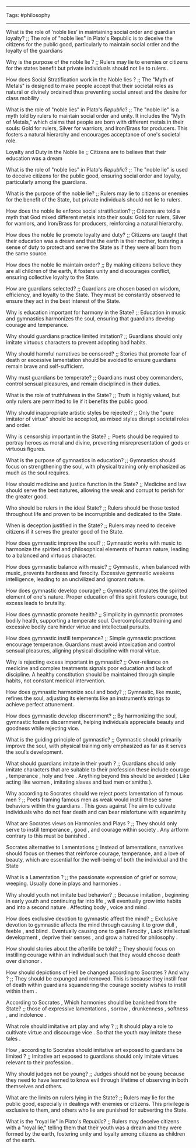 ___
Tags: #philosophy 
___

What is the role of 'noble lies' in maintaining social order and guardian loyalty? ;; The role of "noble lies" in Plato's Republic is to deceive the citizens for the public good, particularly to maintain social order and the loyalty of the guardians

Why is the purpose of the noble lie ? ;; Rulers may lie to enemies or citizens for the states benefit but private individuals should not lie to rulers . 

How does Social Stratification work in the Noble lies ? ;; The "Myth of Metals" is designed to make people accept that their societal roles as natural or divinely ordained thus preventing social unrest and the desire for class mobility . 

What is the role of "noble lies" in Plato's _Republic_? ;; The "noble lie" is a myth told by rulers to maintain social order and unity. It includes the "Myth of Metals," which claims that people are born with different metals in their souls: Gold for rulers, Silver for warriors, and Iron/Brass for producers. This fosters a natural hierarchy and encourages acceptance of one's societal role.

Loyalty and Duty in the Noble lie ;; Citizens are to believe that their education was a dream

What is the role of "noble lies" in Plato's _Republic_? ;; The "noble lie" is used to deceive citizens for the public good, ensuring social order and loyalty, particularly among the guardians.  

What is the purpose of the noble lie? ;; Rulers may lie to citizens or enemies for the benefit of the State, but private individuals should not lie to rulers.  

How does the noble lie enforce social stratification? ;; Citizens are told a myth that God mixed different metals into their souls: Gold for rulers, Silver for warriors, and Iron/Brass for producers, reinforcing a natural hierarchy.  

How does the noble lie promote loyalty and duty? ;; Citizens are taught that their education was a dream and that the earth is their mother, fostering a sense of duty to protect and serve the State as if they were all born from the same source.  

How does the noble lie maintain order? ;; By making citizens believe they are all children of the earth, it fosters unity and discourages conflict, ensuring collective loyalty to the State.  

How are guardians selected? ;; Guardians are chosen based on wisdom, efficiency, and loyalty to the State. They must be constantly observed to ensure they act in the best interest of the State.  

Why is education important for harmony in the State? ;; Education in music and gymnastics harmonizes the soul, ensuring that guardians develop courage and temperance.  

Why should guardians practice limited imitation? ;; Guardians should only imitate virtuous characters to prevent adopting bad habits.  

Why should harmful narratives be censored? ;; Stories that promote fear of death or excessive lamentation should be avoided to ensure guardians remain brave and self-sufficient.  

Why must guardians be temperate? ;; Guardians must obey commanders, control sensual pleasures, and remain disciplined in their duties.  

What is the role of truthfulness in the State? ;; Truth is highly valued, but only rulers are permitted to lie if it benefits the public good.  

Why should inappropriate artistic styles be rejected? ;; Only the "pure imitator of virtue" should be accepted, as mixed styles disrupt societal roles and order.  

Why is censorship important in the State? ;; Poets should be required to portray heroes as moral and divine, preventing misrepresentation of gods or virtuous figures.  

What is the purpose of gymnastics in education? ;; Gymnastics should focus on strengthening the soul, with physical training only emphasized as much as the soul requires.  

How should medicine and justice function in the State? ;; Medicine and law should serve the best natures, allowing the weak and corrupt to perish for the greater good.  

Who should be rulers in the ideal State? ;; Rulers should be those tested throughout life and proven to be incorruptible and dedicated to the State.  

When is deception justified in the State? ;; Rulers may need to deceive citizens if it serves the greater good of the State.

How does gymnastic improve the soul? ;; Gymnastic works with music to harmonize the spirited and philosophical elements of human nature, leading to a balanced and virtuous character.  

How does gymnastic balance with music? ;; Gymnastic, when balanced with music, prevents hardness and ferocity. Excessive gymnastic weakens intelligence, leading to an uncivilized and ignorant nature.  

How does gymnastic develop courage? ;; Gymnastic stimulates the spirited element of one's nature. Proper education of this spirit fosters courage, but excess leads to brutality.  

How does gymnastic promote health? ;; Simplicity in gymnastic promotes bodily health, supporting a temperate soul. Overcomplicated training and excessive bodily care hinder virtue and intellectual pursuits.  

How does gymnastic instill temperance? ;; Simple gymnastic practices encourage temperance. Guardians must avoid intoxication and control sensual pleasures, aligning physical discipline with moral virtue.  

Why is rejecting excess important in gymnastic? ;; Over-reliance on medicine and complex treatments signals poor education and lack of discipline. A healthy constitution should be maintained through simple habits, not constant medical intervention.  

How does gymnastic harmonize soul and body? ;; Gymnastic, like music, refines the soul, adjusting its elements like an instrument’s strings to achieve perfect attunement.  

How does gymnastic develop discernment? ;; By harmonizing the soul, gymnastic fosters discernment, helping individuals appreciate beauty and goodness while rejecting vice.  

What is the guiding principle of gymnastic? ;; Gymnastic should primarily improve the soul, with physical training only emphasized as far as it serves the soul’s development.

What should guardians imitate in their youth ? ;; Guardians should only imitate characters that are suitable to their profession these include courage , temperance , holy and free . Anything beyond this should be avoided ( Like acting like women , imitating slaves and bad men or smiths  ). 

Why according to Socrates should we reject poets lamentation of famous men ? ;; Poets framing famous men as weak would instill these same behaviors within the guardians . This goes against The aim to cultivate individuals who do not fear death and can bear misfortune with equanimity

What are Socrates views on Harmonies and Plays ? ;; They should only serve to instill temperance , good , and courage within society . Any artform contrary to this must be banished . 

Socrates alternative to Lamentations ;; Instead of lamentations, narratives should focus on themes that reinforce courage, temperance, and a love of beauty, which are essential for the well-being of both the individual and the State

What is a Lamentation ? ;; the passionate expression of grief or sorrow; weeping. Usually done in plays and harmonies . 

Why should youth not imitate bad behavior? ;; Because imitation , beginning in early youth and continuing far into life , will eventually grow into habits and into a second nature . Affecting body , voice and mind . 

How does exclusive devotion to gymnastic affect the mind? ;; Exclusive devotion to gymnastic affects the mind through causing it to grow dull , feeble , and blind . Eventually causing one to gain Ferocity , Lack intellectual development , deprive their senses , and grow a hatred for philosophy . 

How should stories about the afterlife be told? ;; They should focus on instilling courage within an individual such that they would choose death over dishonor . 

How should depictions of Hell be changed according to Socrates ? And why ? ;; They should be expunged and removed. This is because they instill fear of death within guardians squandering the courage society wishes to instill within them . 

According to Socrates , Which harmonies should be banished from the State? ;; those of expressive lamentations , sorrow , drunkenness , softness , and indolence . 

What role should imitative art play and why ? ;; It should play a role to cultivate virtue and discourage vice . So that the youth may imitate these tales . 

How , according to Socrates should imitative art exposed to guardians be limited ? ;; Imitative art exposed to guardians should only imitate virtues relevant to their profession . 

Why should judges not be young? ;; Judges should not be young because they need to have learned to know evil through lifetime of observing in both themselves and others. 

What are the limits on rulers lying in the State? ;; Rulers may lie for the public good, especially in dealings with enemies or citizens. This privilege is exclusive to them, and others who lie are punished for subverting the State.

What is the "royal lie" in Plato's _Republic_? ;; Rulers may deceive citizens with a "royal lie," telling them that their youth was a dream and they were formed by the earth, fostering unity and loyalty among citizens as children of the earth.